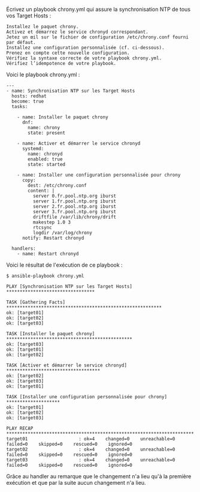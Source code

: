 Écrivez un playbook chrony.yml qui assure la synchronisation NTP de tous vos Target Hosts :

    Installez le paquet chrony.
    Activez et démarrez le service chronyd correspondant.
    Jetez un œil sur le fichier de configuration /etc/chrony.conf fourni par défaut.
    Installez une configuration personnalisée (cf. ci-dessous).
    Prenez en compte cette nouvelle configuration.
    Vérifiez la syntaxe correcte de votre playbook chrony.yml.
    Vérifiez l’idempotence de votre playbook.


Voici le playbook chrony.yml :
```
---
- name: Synchronisation NTP sur les Target Hosts
  hosts: redhat
  become: true
  tasks:

    - name: Installer le paquet chrony
      dnf:
        name: chrony
        state: present

    - name: Activer et démarrer le service chronyd
      systemd:
        name: chronyd
        enabled: true
        state: started

    - name: Installer une configuration personnalisée pour chrony
      copy:
        dest: /etc/chrony.conf
        content: |
          server 0.fr.pool.ntp.org iburst
          server 1.fr.pool.ntp.org iburst
          server 2.fr.pool.ntp.org iburst
          server 3.fr.pool.ntp.org iburst
          driftfile /var/lib/chrony/drift
          makestep 1.0 3
          rtcsync
          logdir /var/log/chrony
      notify: Restart chronyd

  handlers:
    - name: Restart chronyd
```
Voici le résultat de l'exécution de ce playbook :
```
$ ansible-playbook chrony.yml 

PLAY [Synchronisation NTP sur les Target Hosts] *********************************

TASK [Gathering Facts] **********************************************************
ok: [target01]
ok: [target02]
ok: [target03]

TASK [Installer le paquet chrony] ***********************************************
ok: [target03]
ok: [target01]
ok: [target02]

TASK [Activer et démarrer le service chronyd] ***********************************
ok: [target02]
ok: [target03]
ok: [target01]

TASK [Installer une configuration personnalisée pour chrony] ********************
ok: [target01]
ok: [target02]
ok: [target03]

PLAY RECAP **********************************************************************
target01                   : ok=4    changed=0    unreachable=0    failed=0    skipped=0    rescued=0    ignored=0   
target02                   : ok=4    changed=0    unreachable=0    failed=0    skipped=0    rescued=0    ignored=0   
target03                   : ok=4    changed=0    unreachable=0    failed=0    skipped=0    rescued=0    ignored=0
```

Grâce au handler au remarque que le changement n'a lieu qu'à la première exécution et que par la suite aucun changement n'a lieu.
